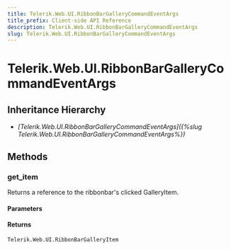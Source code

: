 ```yaml
---
title: Telerik.Web.UI.RibbonBarGalleryCommandEventArgs
title_prefix: Client-side API Reference
description: Telerik.Web.UI.RibbonBarGalleryCommandEventArgs
slug: Telerik.Web.UI.RibbonBarGalleryCommandEventArgs
---
```


# Telerik.Web.UI.RibbonBarGalleryCommandEventArgs

## Inheritance Hierarchy

* *[Telerik.Web.UI.RibbonBarGalleryCommandEventArgs]({%slug Telerik.Web.UI.RibbonBarGalleryCommandEventArgs%})*


## Methods

### get_item

Returns a reference to the ribbonbar's clicked GalleryItem.

#### Parameters

#### Returns

`Telerik.Web.UI.RibbonBarGalleryItem`

